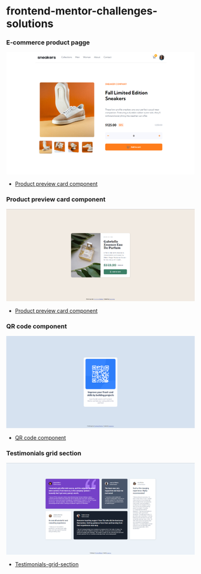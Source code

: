 # frontend-mentor-challenges-solutions

### E-commerce product pagge
![](./ecommerce-product-page/design/screenshot.png)
- [Product preview card component](https://lucazcruz.github.io/frontend-mentor-challenges/ecommerce-product-page/)

### Product preview card component
![](./product-preview-card-component-main/design/screenshot.png)
- [Product preview card component](https://lucazcruz.github.io/frontend-mentor-challenges/product-preview-card-component-main/)

### QR code component
![](./qr-code-component-main/design/screenshot.PNG)
- [QR code component](https://lucazcruz.github.io/frontend-mentor-challenges/qr-code-component-main/)

### Testimonials grid section
![](./testimonials-grid-section-main/design/screenshot.png)
- [Testimonials-grid-section](https://lucazcruz.github.io/frontend-mentor-challenges/testimonials-grid-section-main/)